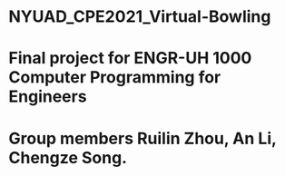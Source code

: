 # NYUAD_CPE2021_Virtual-Bowling
# Final project for ENGR-UH 1000 Computer Programming for Engineers
# Group members Ruilin Zhou, An Li, Chengze Song.
